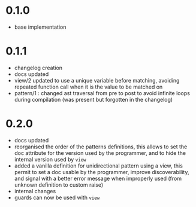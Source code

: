 # 0.1.0
* base implementation

# 0.1.1
* changelog creation
* docs updated
* view/2 updated to use a unique variable before matching, avoiding repeated function call when it is the value to be matched on
* pattern/1 : changed ast traversal from pre to post to avoid infinite loops during compilation (was present but forgotten in the changelog)

# 0.2.0
* docs updated
* reorganised the order of the patterns definitions, this allows to set the doc attribute for the version used by the programmer, and to hide the internal version used by `view`
* added a vanilla definition for unidirectional pattern using a view, this permit to set a doc usable by the programmer, improve discoverability, and signal with a better error message when improperly used (from unknown definition to custom raise)
* internal changes
* guards can now be used with `view`

